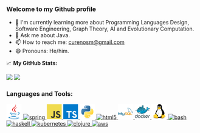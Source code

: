 ### Welcome to my Github profile

- 🌱 I'm currently learning more about Programming Languages Design, Software Engineering, Graph Theory, AI and Evolutionary Computation.
- 💬 Ask me about Java.
- 📫 How to reach me: <curenosm@gmail.com>
- 😄 Pronouns: He/him.

📈 **My GitHub Stats:**

<p>
  <img height="150em" src="https://github-readme-stats.vercel.app/api?username=curenosm&show_icons=true&hide_border=true&&count_private=true&include_all_commits=true&theme=dark&hide=prs,contribs&show_icons=true" />
  <img height="150em" src="https://github-readme-stats.vercel.app/api/top-langs/?username=curenosm&show_icons=true&hide_border=true&layout=compact&langs_count=8&theme=dark"/>
</p>

<h3 align="left">Languages and Tools:</h3>
<p align="left"> 
  <a href="https://www.java.com" target="_blank" rel="noreferrer"> 
      <img src="https://raw.githubusercontent.com/devicons/devicon/master/icons/java/java-original.svg" alt="java" width="40" height="40"/> 
  </a> 
  <a href="https://spring.io/" target="_blank" rel="noreferrer"> 
    <img src="https://www.vectorlogo.zone/logos/springio/springio-icon.svg" alt="spring" width="40" height="40"/> 
  </a> 
  <a href="https://developer.mozilla.org/en-US/docs/Web/JavaScript" target="_blank" rel="noreferrer"> 
    <img src="https://raw.githubusercontent.com/devicons/devicon/master/icons/javascript/javascript-original.svg" alt="javascript" width="40" height="40"/> 
  </a> 
  <a href="https://www.typescriptlang.org/" target="_blank" rel="noreferrer"> 
    <img src="https://raw.githubusercontent.com/devicons/devicon/master/icons/typescript/typescript-original.svg" alt="typescript" width="40" height="40"/> 
  </a> 
  <a href="https://www.python.org" target="_blank" rel="noreferrer"> 
    <img src="https://raw.githubusercontent.com/devicons/devicon/master/icons/python/python-original.svg" alt="python" width="40" height="40"/> 
  </a> 
  <a href="https://developer.mozilla.org/es/docs/Glossary/HTML5" target="_blank">
    <img src="https://cdn.jsdelivr.net/gh/devicons/devicon/icons/html5/html5-original.svg" alt="html5" width="40" height="40"/>
  </a> 
  <a href="https://www.mysql.com/" target="_blank" rel="noreferrer"> 
    <img src="https://raw.githubusercontent.com/devicons/devicon/master/icons/mysql/mysql-original-wordmark.svg" alt="mysql" width="40" height="40"/> 
  </a> 
  <a href="https://www.docker.com/" target="_blank" rel="noreferrer"> 
    <img src="https://raw.githubusercontent.com/devicons/devicon/master/icons/docker/docker-original-wordmark.svg" alt="docker" width="40" height="40"/> 
  </a> 
  <a href="https://www.linux.org/" target="_blank" rel="noreferrer"> 
    <img src="https://raw.githubusercontent.com/devicons/devicon/master/icons/linux/linux-original.svg" alt="linux" width="40" height="40"/> 
  </a> 
  <a href="https://www.gnu.org/software/bash/" target="_blank" rel="noreferrer"> 
    <img src="https://www.vectorlogo.zone/logos/gnu_bash/gnu_bash-icon.svg" alt="bash" width="40" height="40"/> 
  </a> 
  <a href="https://www.haskell.org/" target="_blank" rel="noreferrer"> 
    <img src="https://upload.wikimedia.org/wikipedia/commons/1/1c/Haskell-Logo.svg" alt="haskell" width="40" height="40"/> 
  </a> 
  <a href="https://kubernetes.io/" target="_blank" rel="noreferrer">
    <img src="https://cdn.jsdelivr.net/gh/devicons/devicon/icons/kubernetes/kubernetes-plain.svg"  alt="kubernetes" width="40" height="40"/> 
  </a> 
  <a href="https://clojure.org/" target="_blank" rel="noreferrer">
    <img src="https://cdn.jsdelivr.net/gh/devicons/devicon/icons/clojure/clojure-original.svg" alt="clojure" width="40" height="40"/>
  </a> 
  <a href="https://aws.amazon.com/" target="_blank" rel="noreferrer">
    <img src="https://cdn.jsdelivr.net/gh/devicons/devicon/icons/amazonwebservices/amazonwebservices-original.svg"  alt="aws" width="40" height="40"/>
  </a>
</p>
